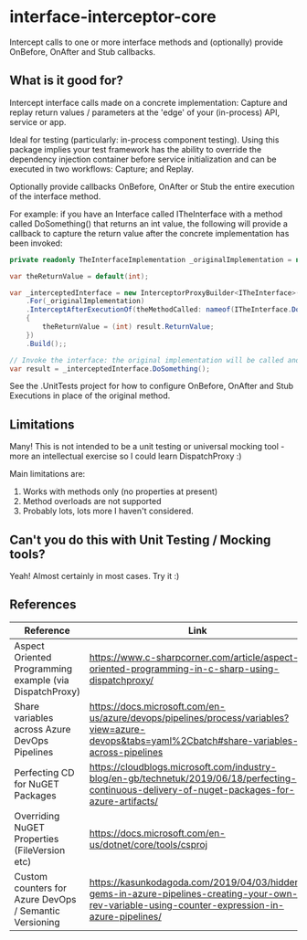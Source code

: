 # interface-interceptor-core
Intercept calls to one or more interface methods and (optionally) provide OnBefore, OnAfter and Stub callbacks.

## What is it good for?
Intercept interface calls made on a concrete implementation: Capture and replay return values / parameters at the 'edge' of your (in-process) API, service or app. 

Ideal for testing (particularly: in-process component testing). Using this package implies your test framework has the ability to override the dependency injection container before service initialization and can be executed in two workflows: Capture; and Replay. 

Optionally provide callbacks OnBefore, OnAfter or Stub the entire execution of the interface method. 

For example: if you have an Interface called ITheInterface with a method called DoSomething() that returns an int value, the following will provide a callback to capture the return value after the concrete implementation has been invoked:

```csharp
private readonly TheInterfaceImplementation _originalImplementation = new TheInterfaceImplementation();

var theReturnValue = default(int);

var _interceptedInterface = new InterceptorProxyBuilder<ITheInterface>()
    .For(_originalImplementation)
    .InterceptAfterExecutionOf(theMethodCalled: nameof(ITheInterface.DoSomething), andCallbackWith: result =>
    {
        theReturnValue = (int) result.ReturnValue;
    })
    .Build();;

// Invoke the interface: the original implementation will be called and then the above handler invoked. 
var result = _interceptedInterface.DoSomething();
 ```
 See the .UnitTests project for how to configure OnBefore, OnAfter and Stub Executions in place of the original method. 

## Limitations
Many! This is not intended to be a unit testing or universal mocking tool - more an intellectual exercise so I could learn DispatchProxy :)

Main limitations are:

1. Works with methods only (no properties at present)
2. Method overloads are not supported
3. Probably lots, lots more I haven't considered. 

## Can't you do this with Unit Testing / Mocking tools?
Yeah! Almost certainly in most cases. Try it :)

## References
| Reference | Link |
| --------- | ---- |
| Aspect Oriented Programming example (via DispatchProxy) | https://www.c-sharpcorner.com/article/aspect-oriented-programming-in-c-sharp-using-dispatchproxy/ |
| Share variables across Azure DevOps Pipelines | https://docs.microsoft.com/en-us/azure/devops/pipelines/process/variables?view=azure-devops&tabs=yaml%2Cbatch#share-variables-across-pipelines |
| Perfecting CD for NuGET Packages | https://cloudblogs.microsoft.com/industry-blog/en-gb/technetuk/2019/06/18/perfecting-continuous-delivery-of-nuget-packages-for-azure-artifacts/ |
| Overriding NuGET Properties (FileVersion etc) | https://docs.microsoft.com/en-us/dotnet/core/tools/csproj |
| Custom counters for Azure DevOps / Semantic Versioning | https://kasunkodagoda.com/2019/04/03/hidden-gems-in-azure-pipelines-creating-your-own-rev-variable-using-counter-expression-in-azure-pipelines/ |
